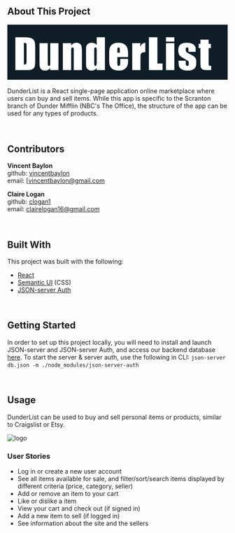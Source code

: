 ## About This Project
<p align="center"><img src="./public/dl.png" alt="logo" width="600px" margin="auto"></p>

DunderList is a React single-page application online marketplace where users can buy and sell items. While this app is specific to the Scranton branch of Dunder Mifflin (NBC's The Office), the structure of the app can be used for any types of products.

<br />

## Contributors
**Vincent Baylon**
<br />
github: [vincentbaylon](https://github.com/vincentbaylon)
<br />
email: [vincentbaylon@gmail.com

**Claire Logan**
<br />
github: [clogan1](https://github.com/clogan1)
<br />
email: clairelogan16@gmail.com



<br />

## Built With
This project was built with the following:
- [React](https://reactjs.org/)
- [Semantic UI](https://react.semantic-ui.com/) (CSS)
- [JSON-server Auth](https://www.npmjs.com/package/json-server-auth)

<br />

## Getting Started
In order to set up this project locally, you will need to install and launch JSON-server and JSON-server Auth, and access our backend database [here](https://github.com/clogan1/dunderlist-backend). To start the server & server auth, use the following in CLI:
```json-server db.json -m ./node_modules/json-server-auth```

<br />


## Usage
DunderList can be used to buy and sell personal items or products, similar to Craigslist or Etsy.

<img src="./public/screenshot.png" alt="logo" width="1000px" margin="auto">


<br />

### User Stories
- Log in or create a new user account
- See all items available for sale, and filter/sort/search items displayed by different criteria (price, category, seller)
- Add or remove an item to your cart
- Like or dislike a item
- View your cart and check out (if signed in)
- Add a new item to sell (if logged in)
- See information about the site and the sellers

